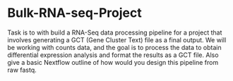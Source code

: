 # Bulk-RNA-seq-Project
Task is to with build a RNA-Seq data processing pipeline for a project that involves
generating a GCT (Gene Cluster Text) file as a final output. We will be working with counts
data, and the goal is to process the data to obtain differential
expression analysis and format the results as a GCT file. 
Also give a basic Nextflow outline of how would you design this pipeline from raw fastq. 
